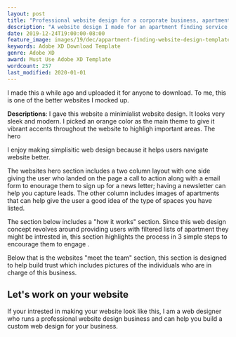 ```yaml
---
layout: post
title: "Professional website design for a corporate business, apartment finding website concept"
description: "A website design I made for an apartment finding service, the design looks very"
date: 2019-12-24T19:00:00-08:00
feature_image: images/19/dec/appartment-finding-website-design-template.jpg
keywords: Adobe XD Download Template
genre: Adobe XD
award: Must Use Adobe XD Template
wordcount: 257
last_modified: 2020-01-01
---
```


I made this a while ago and uploaded it for anyone to download.  To me, this is one of the better websites I mocked up. 

**Descriptions**: I gave this website a minimialist website design.  It looks very sleek and modern.  I picked an orange color as the main theme to give it vibrant accents throughout the website to highligh important areas.
The hero 

I enjoy making simplisitic web design because it helps users navigate website better.

The websites hero section includes a two column layout with one side giving the user who landed on the page a call to action along with a email form to enourage them to sign up for a news letter; having a newsletter can help you capture leads.  The other column includes images of apartments that can help give the user a good idea of the type of spaces you have listed.

The section below includes a "how it works" section. Since this web design concept revolves around providing users with filtered lists of apartment they might be intrested in, this section highlights the process in 3 simple steps to encourage them to engage .

Below that is the websites "meet the team" section, this section is designed to help build trust which includes pictures of the individuals who are in charge of this business.


## Let's work on your website

If your intrested in making your website look like this, I am a web designer  who runs a professional website design business and can help you build a custom web design for your business. 